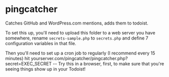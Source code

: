 # pingcatcher
Catches GitHub and WordPress.com mentions, adds them to todoist.

To set this up, you'll need to upload this folder to a web server you have somewhere, rename `secrets-sample.php` to `secrets.php` and define 7 configuration variables in that file.

Then you'll need to set up a cron job to regularly (I recommend every 15 minutes) hit yourserver.com/pingcatcher/pingcatcher.php?secret=EXEC_SECRET -- Try this in a browser, first, to make sure that you're seeing things show up in your Todoist!
